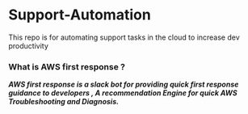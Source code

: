 # Support-Automation
This repo is for automating support tasks in the cloud to increase dev productivity 

### What is AWS first response ?
***AWS first response is a slack bot for providing quick first response guidance to developers , A recommendation Engine for quick AWS Troubleshooting and Diagnosis.***







 
  
 
 
  
  
 



